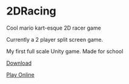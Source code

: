 # 2DRacing

Cool mario kart-esque 2D racer game

Currently a 2 player split screen game. 

My first full scale Unity game. Made for school

[Download](https://github.com/ajayyy/2DRacing/releases)

[Play Online](http://ajayinkingston.com/FocusProgramSite/2DRacing/)
